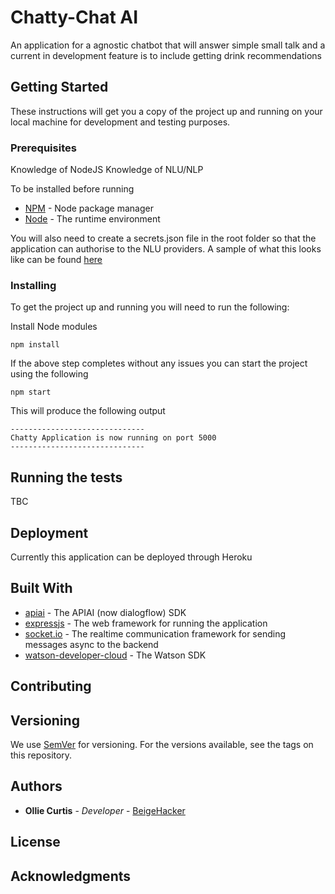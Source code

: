 # Chatty-Chat AI

An application for a agnostic chatbot that will answer simple small talk and a current in development feature is to include getting drink recommendations

## Getting Started

These instructions will get you a copy of the project up and running on your local machine for development and testing purposes.

### Prerequisites

Knowledge of NodeJS
Knowledge of NLU/NLP

To be installed before running
* [NPM](https://www.npmjs.com) - Node package manager
* [Node](https://nodejs.org/en/) - The runtime environment

You will also need to create a secrets.json file in the root folder so that the application can authorise to the NLU providers. A sample of what this looks like can be found [here](https://github.com/BeigeHacker/Chatty-Chat-AI/blob/master/secrets.json) 

### Installing

To get the project up and running you will need to run the following:

Install Node modules
```
npm install
```

If the above step completes without any issues you can start the project using the following
```
npm start
```

This will produce the following output
```
------------------------------
Chatty Application is now running on port 5000
------------------------------
```

## Running the tests

TBC

## Deployment

Currently this application can be deployed through Heroku

## Built With

* [apiai](https://www.npmjs.com/package/apiai) - The APIAI (now dialogflow) SDK
* [expressjs](https://www.npmjs.com/package/express) - The web framework for running the application
* [socket.io](https://www.npmjs.com/package/socket.io) - The realtime communication framework for sending messages async to the backend
* [watson-developer-cloud](https://www.npmjs.com/package/watson-developer-cloud) - The Watson SDK

## Contributing


## Versioning

We use [SemVer](http://semver.org/) for versioning. For the versions available, see the tags on this repository. 

## Authors

* **Ollie Curtis** - *Developer* - [BeigeHacker](https://github.com/BeigeHacker)

## License

## Acknowledgments


